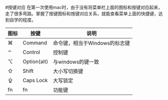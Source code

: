 #按键对应
在第一次使用mac时，由于没有将菜单栏上面的图标和按键对应起来，走了很多弯路。掌握了按键图标和按键对应关系，就能查看菜单上面的快捷键，达到自学的程度。

图标   |   按键         |说明
-------|----------------|-----------------------------------
⌘      |Command         |命令键，相当于Windows的标志键
⌃      |Control         |控制键
⌥      |Option(alt)     |与windows的键一致
⇧      |Shift           |大小写切换键
⇪      |Caps Lock       |大写锁定
fn     |fn              |功能键

